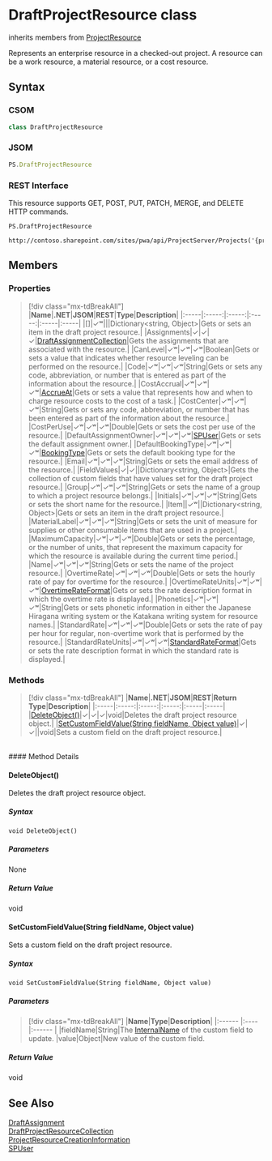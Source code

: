 [comment]: # (Name:DraftProjectResource)
[comment]: # (Name:Microsoft.ProjectServer.DraftProjectResource)
[comment]: # (Type:class)
[comment]: # (Status:Verified)

# <a name="name"></a>DraftProjectResource class

inherits members from [ProjectResource](ProjectResource.md)<br/>

<a name="description"></a>Represents an enterprise resource in a checked-out project. A resource can be a work resource, a material resource, or a cost resource.

## <a name="syntax"></a>Syntax

### CSOM

```cs
class DraftProjectResource 
```
### JSOM

```javascript
PS.DraftProjectResource
```

### REST Interface

This resource supports GET, POST, PUT, PATCH, MERGE,  and DELETE HTTP commands.

```
PS.DraftProjectResource

http://contoso.sharepoint.com/sites/pwa/api/ProjectServer/Projects('{projectid}')/Draft/ProjectResources('{resourceid}')
```

## <a name="members"></a>Members

### <a name="properties"></a>Properties
> [!div class="mx-tdBreakAll"]
|**Name**|**.NET**|**JSOM**|**REST**|**Type**|**Description**|
|:-----|:-----:|:-----:|:-----:|:-----|:-----|
|<a name="[]"></a>[]|&#x2713;&#x02B7;|||Dictionary&lt;string, Object&gt;|Gets or sets an item in the draft project resource.|
|<a name="Assignments"></a>Assignments|&#x2713;|&#x2713;|&#x2713;|[DraftAssignmentCollection](DraftAssignmentCollection.md)|Gets the assignments that are associated with the resource.|
|<a name="CanLevel"></a>CanLevel|&#x2713;&#x02B7;|&#x2713;&#x02B7;|&#x2713;&#x02B7;|Boolean|Gets or sets a value that indicates whether resource leveling can be performed on the resource.|
|<a name="Code"></a>Code|&#x2713;&#x02B7;|&#x2713;&#x02B7;|&#x2713;&#x02B7;|String|Gets or sets any code, abbreviation, or number that is entered as part of the information about the resource.|
|<a name="CostAccrual"></a>CostAccrual|&#x2713;&#x02B7;|&#x2713;&#x02B7;|&#x2713;&#x02B7;|[AccrueAt](AccrueAt.md)|Gets or sets a value that represents how and when to charge resource costs to the cost of a task.|
|<a name="CostCenter"></a>CostCenter|&#x2713;&#x02B7;|&#x2713;&#x02B7;|&#x2713;&#x02B7;|String|Gets or sets any code, abbreviation, or number that has been entered as part of the information about the resource.|
|<a name="CostPerUse"></a>CostPerUse|&#x2713;&#x02B7;|&#x2713;&#x02B7;|&#x2713;&#x02B7;|Double|Gets or sets the cost per use of the resource.|
|<a name="DefaultAssignmentOwner"></a>DefaultAssignmentOwner|&#x2713;&#x02B7;|&#x2713;&#x02B7;|&#x2713;&#x02B7;|[SPUser](https://msdn.microsoft.com/en-us/library/microsoft.sharepoint.spuser.aspx)|Gets or sets the default assignment owner.|
|<a name="DefaultBookingType"></a>DefaultBookingType|&#x2713;&#x02B7;|&#x2713;&#x02B7;|&#x2713;&#x02B7;|[BookingType](BookingType.md)|Gets or sets the default booking type for the resource.|
|<a name="Email"></a>Email|&#x2713;&#x02B7;|&#x2713;&#x02B7;|&#x2713;&#x02B7;|String|Gets or sets the email address of the resource.|
|<a name="FieldValues"></a>FieldValues|&#x2713;|&#x2713;||Dictionary&lt;string, Object&gt;|Gets the collection of custom fields that have values set for the draft project resource.|
|<a name="Group"></a>Group|&#x2713;&#x02B7;|&#x2713;&#x02B7;|&#x2713;&#x02B7;|String|Gets or sets the name of a group to which a project resource belongs.|
|<a name="Initials"></a>Initials|&#x2713;&#x02B7;|&#x2713;&#x02B7;|&#x2713;&#x02B7;|String|Gets or sets the short name for the resource.|
|<a name="Item"></a>Item||&#x2713;&#x02B7;||Dictionary&lt;string, Object&gt;|Gets or sets an item in the draft project resource.|
|<a name="MaterialLabel"></a>MaterialLabel|&#x2713;&#x02B7;|&#x2713;&#x02B7;|&#x2713;&#x02B7;|String|Gets or sets the unit of measure for supplies or other consumable items that are used in a project.|
|<a name="MaximumCapacity"></a>MaximumCapacity|&#x2713;&#x02B7;|&#x2713;&#x02B7;|&#x2713;&#x02B7;|Double|Gets or sets the percentage, or the number of units, that represent the maximum capacity for which the resource is available during the current time period.|
|<a name="Name"></a>Name|&#x2713;&#x02B7;|&#x2713;&#x02B7;|&#x2713;&#x02B7;|String|Gets or sets the name of the project resource.|
|<a name="OvertimeRate"></a>OvertimeRate|&#x2713;&#x02B7;|&#x2713;&#x02B7;|&#x2713;&#x02B7;|Double|Gets or sets the hourly rate of pay for overtime for the resource.|
|<a name="OvertimeRateUnits"></a>OvertimeRateUnits|&#x2713;&#x02B7;|&#x2713;&#x02B7;|&#x2713;&#x02B7;|[OvertimeRateFormat](OvertimeRateFormat.md)|Gets or sets the rate description format in which the overtime rate is displayed.|
|<a name="Phonetics"></a>Phonetics|&#x2713;&#x02B7;|&#x2713;&#x02B7;|&#x2713;&#x02B7;|String|Gets or sets phonetic information in either the Japanese Hiragana writing system or the Katakana writing system for resource names.|
|<a name="StandardRate"></a>StandardRate|&#x2713;&#x02B7;|&#x2713;&#x02B7;|&#x2713;&#x02B7;|Double|Gets or sets the rate of pay per hour for regular, non-overtime work that is performed by the resource.|
|<a name="StandardRateUnits"></a>StandardRateUnits|&#x2713;&#x02B7;|&#x2713;&#x02B7;|&#x2713;&#x02B7;|[StandardRateFormat](StandardRateFormat.md)|Gets or sets the rate description format in which the standard rate is displayed.|

### <a name="methods"></a>Methods
> [!div class="mx-tdBreakAll"]
|**Name**|**.NET**|**JSOM**|**REST**|**Return Type**|**Description**|
|:-----|:-----:|:-----:|:-----:|:-----|:-----|
|[DeleteObject()](#DeleteObject__)|&#x2713;|&#x2713;|&#x2713;|void|Deletes the draft project resource object.|
|[SetCustomFieldValue(String fieldName, Object value)](#SetCustomFieldValue_String_fieldName,_Object_value_)|&#x2713;|&#x2713;||void|Sets a custom field on the draft project resource.|

<br/>
#### Method Details

#### <a name="DeleteObject__"></a>DeleteObject()

Deletes the draft project resource object.

##### Syntax

```
void DeleteObject()
```

##### Parameters

None

##### Return Value

void

#### <a name="SetCustomFieldValue_String_fieldName,_Object_value_"></a>SetCustomFieldValue(String fieldName, Object value)

Sets a custom field on the draft project resource.

##### Syntax

```
void SetCustomFieldValue(String fieldName, Object value)
```

##### Parameters
> [!div class="mx-tdBreakAll"]
|**Name**|**Type**|**Description**|
|:------ |:----|:------ |
|fieldName|String|The [InternalName](CustomField.md#InternalName) of the custom field to update.
|value|Object|New value of the custom field.

##### Return Value

void

## <a name="seeAlso"></a>See Also

[DraftAssignment](DraftAssignment.md)<br/>
[DraftProjectResourceCollection](DraftProjectResourceCollection.md)<br/>
[ProjectResourceCreationInformation](ProjectResourceCreationInformation.md)<br/>
[SPUser](https://msdn.microsoft.com/library/microsoft.sharepoint.spuser.aspx)<br/>
